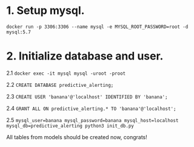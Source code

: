 # 1. Setup mysql.

```docker run -p 3306:3306 --name mysql -e MYSQL_ROOT_PASSWORD=root -d mysql:5.7```

# 2. Initialize database and user.

2.1 ```docker exec -it mysql mysql -uroot -proot```

2.2 ```CREATE DATABASE predictive_alerting;```

2.3 ```CREATE USER 'banana'@'localhost' IDENTIFIED BY 'banana';```

2.4 ```GRANT ALL ON predictive_alerting.* TO 'banana'@'localhost';```

2.5 ```mysql_user=banana mysql_password=banana mysql_host=localhost mysql_db=predictive_alerting python3 init_db.py```

All tables from models should be created now, congrats!